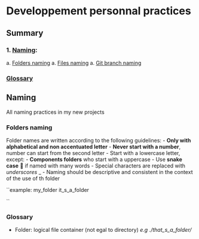 # Developpement personnal practices

## Summary

### 1. [Naming](#naming):
  a. [Folders naming](#folders-naming)
  a. [Files naming](#files-naming)
  a. [Git branch naming](#git-branch-naming)

### [Glossary](#glossary)

  ## Naming
  All naming practices in my new projects

  ### Folders naming
  Folder names are written according to the following guidelines:
    - **Only with alphabetical and non accentuated letter**
    - **Never start with a number**, number can start from the second letter
    - Start with a lowercase letter, except:
        - **Components folders** who start with a uppercase 
    - Use **snake case** 🐍 if named with many words
    - Special characters are replaced with *underscores* _
    - Naming should be descriptive and consistent in the context of the use of th folder

``example:
my_folder
it_s_a_folder



``

### Glossary
- Folder: logical file container (not egal to directory) *e.g ./that_s_a_folder/*
